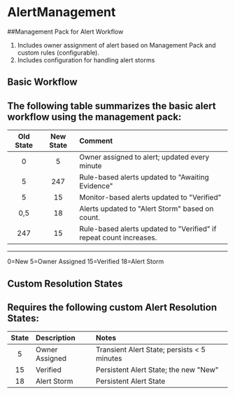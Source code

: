 # AlertManagement

##Management Pack for Alert Workflow

1. Includes owner assignment of alert based on Management Pack and custom rules (configurable).
2. Includes configuration for handling alert storms

## Basic Workflow
The following table summarizes the basic alert workflow using the management pack:
------------------------------------------------------------------------
| Old State | New State | Comment                                      |
|:---------:|:---------:|:---------------------------------------------|
| 0         | 5         | Owner assigned to alert; updated every minute|
| 5         | 247       | Rule-based alerts updated to "Awaiting Evidence"|
| 5         | 15        | Monitor-based alerts updated to "Verified"   |
| 0,5       | 18        | Alerts updated to "Alert Storm" based on count.|
| 247       | 15        | Rule-based alerts updated to "Verified" if repeat count increases.|
-----------------------------------------------------------------------

0=New
5=Owner Assigned
15=Verified
18=Alert Storm

## Custom Resolution States
Requires the following custom Alert Resolution States:
------------------------------------------------------------------------
| State | Description    | Notes                                       |
|:-----:|:---------------|:--------------------------------------------|
|   5   | Owner Assigned | Transient Alert State; persists < 5 minutes |
|  15   | Verified       | Persistent Alert State; the new "New"       |
|  18   | Alert Storm    | Persistent Alert State                      |
